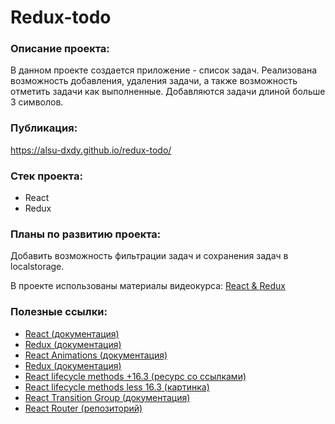 #  Redux-todo

### Описание проекта:
В данном проекте создается приложение - список задач. Реализована возможность добавления, удаления задачи, а также возможность отметить задачи как выполненные. Добавляются задачи длиной больше 3 символов.

### Публикация:
https://alsu-dxdy.github.io/redux-todo/

### Стек проекта:
- React
- Redux

### Планы по развитию проекта:
Добавить возможность фильтрации задач и сохранения задач в localstorage.

В проекте использованы материалы видеокурса:
[React & Redux](https://youtu.be/2vujABNBFAY)

### Полезные ссылки:
- [React (документация)](https://reactjs.org/docs/getting-started.html)
- [Redux (документация)](https://redux.js.org/)
- [React Animations (документация)](https://reactcommunity.org/react-transition-group/)
- [Redux (документация)](https://redux.js.org/)
- [React lifecycle methods +16.3 (ресурс со ссылками)](http://projects.wojtekmaj.pl/react-lifecycle-methods-diagram/)
- [React lifecycle methods less 16.3 (картинка)](https://webjustify.com/wp-content/uploads/2018/04/component-lifecycle.png)
- [React Transition Group (документация)](https://reactcommunity.org/react-transition-group/)
- [React Router (репозиторий)](https://github.com/ReactTraining/react-router)




